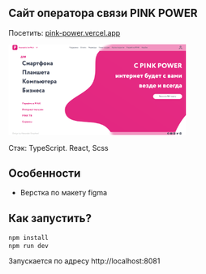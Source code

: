 ## Сайт оператора связи PINK POWER

Посетить: <a href="https://pink-power.vercel.app/">pink-power.vercel.app</a>

<img src="https://github.com/lira-bazh/pink-power/blob/master/screen.png" width="350">

Стэк: TypeScript. React, Scss

## Особенности
+ Верстка по макету figma

## Как запустить?
    npm install
    npm run dev
Запускается по адресу http://localhost:8081
